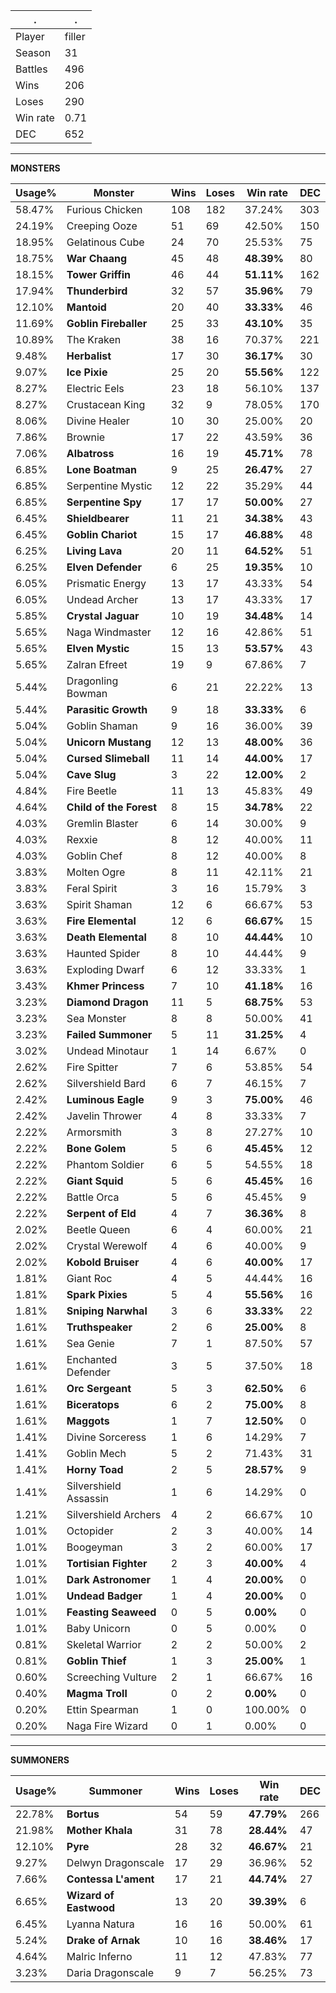 .|.
|-|-
Player|filler
Season|31
Battles|496
Wins|206
Loses|290
Win rate|0.71
DEC|652

---
**MONSTERS**

Usage%|Monster|Wins|Loses|Win rate|DEC|
-|-|-|-|-|-|
58.47%|Furious Chicken|108|182|37.24%|303|
24.19%|Creeping Ooze|51|69|42.50%|150|
18.95%|Gelatinous Cube|24|70|25.53%|75|
18.75%|**War Chaang**|45|48|**48.39%**|80|
18.15%|**Tower Griffin**|46|44|**51.11%**|162|
17.94%|**Thunderbird**|32|57|**35.96%**|79|
12.10%|**Mantoid**|20|40|**33.33%**|46|
11.69%|**Goblin Fireballer**|25|33|**43.10%**|35|
10.89%|The Kraken|38|16|70.37%|221|
9.48%|**Herbalist**|17|30|**36.17%**|30|
9.07%|**Ice Pixie**|25|20|**55.56%**|122|
8.27%|Electric Eels|23|18|56.10%|137|
8.27%|Crustacean King|32|9|78.05%|170|
8.06%|Divine Healer|10|30|25.00%|20|
7.86%|Brownie|17|22|43.59%|36|
7.06%|**Albatross**|16|19|**45.71%**|78|
6.85%|**Lone Boatman**|9|25|**26.47%**|27|
6.85%|Serpentine Mystic|12|22|35.29%|44|
6.85%|**Serpentine Spy**|17|17|**50.00%**|27|
6.45%|**Shieldbearer**|11|21|**34.38%**|43|
6.45%|**Goblin Chariot**|15|17|**46.88%**|48|
6.25%|**Living Lava**|20|11|**64.52%**|51|
6.25%|**Elven Defender**|6|25|**19.35%**|10|
6.05%|Prismatic Energy|13|17|43.33%|54|
6.05%|Undead Archer|13|17|43.33%|17|
5.85%|**Crystal Jaguar**|10|19|**34.48%**|14|
5.65%|Naga Windmaster|12|16|42.86%|51|
5.65%|**Elven Mystic**|15|13|**53.57%**|43|
5.65%|Zalran Efreet|19|9|67.86%|7|
5.44%|Dragonling Bowman|6|21|22.22%|13|
5.44%|**Parasitic Growth**|9|18|**33.33%**|6|
5.04%|Goblin Shaman|9|16|36.00%|39|
5.04%|**Unicorn Mustang**|12|13|**48.00%**|36|
5.04%|**Cursed Slimeball**|11|14|**44.00%**|17|
5.04%|**Cave Slug**|3|22|**12.00%**|2|
4.84%|Fire Beetle|11|13|45.83%|49|
4.64%|**Child of the Forest**|8|15|**34.78%**|22|
4.03%|Gremlin Blaster|6|14|30.00%|9|
4.03%|Rexxie|8|12|40.00%|11|
4.03%|Goblin Chef|8|12|40.00%|8|
3.83%|Molten Ogre|8|11|42.11%|21|
3.83%|Feral Spirit|3|16|15.79%|3|
3.63%|Spirit Shaman|12|6|66.67%|53|
3.63%|**Fire Elemental**|12|6|**66.67%**|15|
3.63%|**Death Elemental**|8|10|**44.44%**|10|
3.63%|Haunted Spider|8|10|44.44%|9|
3.63%|Exploding Dwarf|6|12|33.33%|1|
3.43%|**Khmer Princess**|7|10|**41.18%**|16|
3.23%|**Diamond Dragon**|11|5|**68.75%**|53|
3.23%|Sea Monster|8|8|50.00%|41|
3.23%|**Failed Summoner**|5|11|**31.25%**|4|
3.02%|Undead Minotaur|1|14|6.67%|0|
2.62%|Fire Spitter|7|6|53.85%|54|
2.62%|Silvershield Bard|6|7|46.15%|7|
2.42%|**Luminous Eagle**|9|3|**75.00%**|46|
2.42%|Javelin Thrower|4|8|33.33%|7|
2.22%|Armorsmith|3|8|27.27%|10|
2.22%|**Bone Golem**|5|6|**45.45%**|12|
2.22%|Phantom Soldier|6|5|54.55%|18|
2.22%|**Giant Squid**|5|6|**45.45%**|16|
2.22%|Battle Orca|5|6|45.45%|9|
2.22%|**Serpent of Eld**|4|7|**36.36%**|8|
2.02%|Beetle Queen|6|4|60.00%|21|
2.02%|Crystal Werewolf|4|6|40.00%|9|
2.02%|**Kobold Bruiser**|4|6|**40.00%**|17|
1.81%|Giant Roc|4|5|44.44%|16|
1.81%|**Spark Pixies**|5|4|**55.56%**|16|
1.81%|**Sniping Narwhal**|3|6|**33.33%**|22|
1.61%|**Truthspeaker**|2|6|**25.00%**|8|
1.61%|Sea Genie|7|1|87.50%|57|
1.61%|Enchanted Defender|3|5|37.50%|18|
1.61%|**Orc Sergeant**|5|3|**62.50%**|6|
1.61%|**Biceratops**|6|2|**75.00%**|8|
1.61%|**Maggots**|1|7|**12.50%**|0|
1.41%|Divine Sorceress|1|6|14.29%|7|
1.41%|Goblin Mech|5|2|71.43%|31|
1.41%|**Horny Toad**|2|5|**28.57%**|9|
1.41%|Silvershield Assassin|1|6|14.29%|0|
1.21%|Silvershield Archers|4|2|66.67%|10|
1.01%|Octopider|2|3|40.00%|14|
1.01%|Boogeyman|3|2|60.00%|17|
1.01%|**Tortisian Fighter**|2|3|**40.00%**|4|
1.01%|**Dark Astronomer**|1|4|**20.00%**|0|
1.01%|**Undead Badger**|1|4|**20.00%**|0|
1.01%|**Feasting Seaweed**|0|5|**0.00%**|0|
1.01%|Baby Unicorn|0|5|0.00%|0|
0.81%|Skeletal Warrior|2|2|50.00%|2|
0.81%|**Goblin Thief**|1|3|**25.00%**|1|
0.60%|Screeching Vulture|2|1|66.67%|16|
0.40%|**Magma Troll**|0|2|**0.00%**|0|
0.20%|Ettin Spearman|1|0|100.00%|0|
0.20%|Naga Fire Wizard|0|1|0.00%|0|

---
**SUMMONERS**

Usage%|Summoner|Wins|Loses|Win rate|DEC|
-|-|-|-|-|-|
22.78%|**Bortus**|54|59|**47.79%**|266|
21.98%|**Mother Khala**|31|78|**28.44%**|47|
12.10%|**Pyre**|28|32|**46.67%**|21|
9.27%|Delwyn Dragonscale|17|29|36.96%|52|
7.66%|**Contessa L'ament**|17|21|**44.74%**|27|
6.65%|**Wizard of Eastwood**|13|20|**39.39%**|6|
6.45%|Lyanna Natura|16|16|50.00%|61|
5.24%|**Drake of Arnak**|10|16|**38.46%**|17|
4.64%|Malric Inferno|11|12|47.83%|77|
3.23%|Daria Dragonscale|9|7|56.25%|73|
